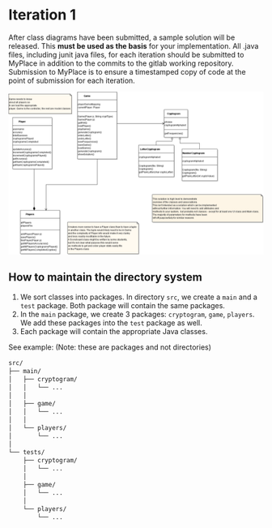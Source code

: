 # Iteration 1

After class diagrams have been submitted, a sample solution will be released. This **must be used as the basis** for your implementation. All .java files, including
junit java files, for each iteration should be submitted to MyPlace in addition to the commits to the gitlab working repository. Submission to MyPlace is to
ensure a timestamped copy of code at the point of submission for each iteration.

![image](resources/README/basis.png)

## How to maintain the directory system

1. We sort classes into packages. In directory `src`, we create a `main` and a `test` package.
Both package will contain the same packages.
2. In the `main` package, we create 3 packages: `cryptogram`, `game`, `players`. We add these packages into the `test` package as well.
3. Each package will contain the appropriate Java classes.

See example: (Note: these are packages and not directories)
```
src/
├── main/
│   ├── cryptogram/
│   │   └── ...
│   │   
│   ├── game/
│   │   └── ...
│   │   
│   └── players/
│       └── ...
│       
└── tests/
    ├── cryptogram/
    │   └── ...
    │   
    ├── game/
    │   └── ...
    │   
    └── players/
        └── ...
        
```